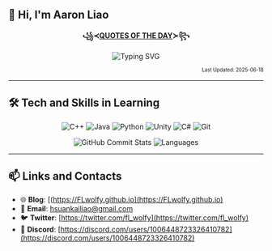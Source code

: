 ## 👋 Hi, I'm Aaron Liao

<div align="center">
  
**꧁≺[QUOTES OF THE DAY](QUOTES.txt)≻꧂**

![Typing SVG](https://readme-typing-svg.herokuapp.com?font=Fira+Code&weight=600&width=1000&&height=40&duration=800&pause=1200&color=7C5DF7&background=FFFFFF00&center=true&vCenter=true&width=600&lines=%3B%22Even%20if%20it%27s%20just%20for%20a%20moment%2C%20%3BI%20want%20to%20hold%20on%20to%20this%20warmth...%20%3Band%20never%20let%20go.%22%3B---%20Ushio%20Kofune%20%E3%80%8CSummer%20Time%20Rendering%E3%80%8D%3B%3B%22Programs%20must%20be%20written%20for%20people%20to%20read%2C%20%3Band%20only%20incidentally%20for%20machines%20to%20execute.%22%3B---%20Harold%20Abelson%20%E3%80%8CCo-author%20of%20SICP%E3%80%8D%3B;)
</div>
<p align="right">
  <sub><sub>
    Last Updated: 2025-06-18
  </sub></sub>
</p>


---

## 🛠 Tech and Skills in Learning
<div align="center">

![C++](https://img.shields.io/badge/-C++-00599C?style=flat&logo=cplusplus&logoColor=white)
![Java](https://img.shields.io/badge/-Java-007396?style=flat&logo=java&logoColor=white)
![Python](https://img.shields.io/badge/-Python-3776AB?style=flat&logo=python&logoColor=white)
![Unity](https://img.shields.io/badge/-Unity-000000?style=flat&logo=unity&logoColor=white)
![C#](https://img.shields.io/badge/-C%23-239120?style=flat&logo=csharp&logoColor=white)
![Git](https://img.shields.io/badge/-Git-F05032?style=flat&logo=git&logoColor=white)

![GitHub Commit Stats](https://github-readme-stats.vercel.app/api?username=FLwolfy&count_private=true&show_icons=true&hide_title=true&hide=prs&theme=tokyonight&card_width=300)
![Languages](https://github-readme-stats.vercel.app/api/top-langs/?username=FLwolfy&layout=compact&theme=tokyonight&card_width=300&langs_count=4&hide=jupyter%20notebook)


</div>

---

## 📫 Links and Contacts

- 🌐 **Blog**: [(https://FLwolfy.github.io](https://FLwolfy.github.io)
- 📧 **Email**: [hsuankailiao@gmail.com](mailto:hsuankailiao@gmail.com)
- 🐦 **Twitter**: [https://twitter.com/fl_wolfy](https://twitter.com/fl_wolfy)
- 💬 **Discord**: [https://discord.com/users/1006448723326410782](https://discord.com/users/1006448723326410782)
